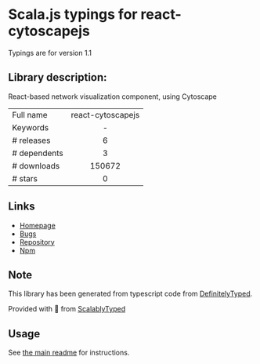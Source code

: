 
# Scala.js typings for react-cytoscapejs

Typings are for version 1.1

## Library description:
React-based network visualization component, using Cytoscape

|                    |                 |
| ------------------ | :-------------: |
| Full name          | react-cytoscapejs |
| Keywords           | - |
| # releases         | 6 |
| # dependents       | 3 |
| # downloads        | 150672 |
| # stars            | 0 |

## Links
- [Homepage](https://github.com/plotly/react-cytoscapejs)
- [Bugs](https://github.com/plotly/react-cytoscapejs/issues)
- [Repository](https://github.com/plotly/react-cytoscapejs)
- [Npm](https://www.npmjs.com/package/react-cytoscapejs)
    


## Note
This library has been generated from typescript code from [DefinitelyTyped](https://definitelytyped.org).

Provided with :purple_heart: from [ScalablyTyped](https://github.com/oyvindberg/ScalablyTyped)

## Usage
See [the main readme](../../readme.md) for instructions.


